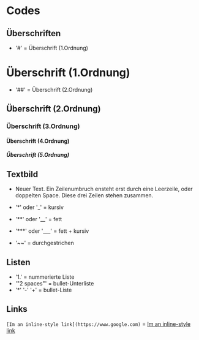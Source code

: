 # Codes
## Überschriften

- '#' = Überschrift (1.Ordnung)
# Überschrift (1.Ordnung)
- '##' = Überschrift (2.Ordnung)
## Überschrift (2.Ordnung)
### Überschrift (3.Ordnung)
#### Überschrift (4.Ordnung)
##### Überschrift (5.Ordnung)

## Textbild
- Neuer Text. Ein Zeilenumbruch ensteht erst durch eine Leerzeile, oder 
doppelten Space. 
Diese drei Zeilen stehen zusammen.

- '*' oder '_' = kursiv
- '**' oder '__' = fett
- '***' oder '___' = fett + kursiv
- '~~' = durchgestrichen
## Listen
- '1.' = nummerierte Liste
- '"2 spaces"' = bullet-Unterliste
- '*' '-' '+' = bullet-Liste
## Links
``` [Im an inline-style link](https://www.google.com) ```
 = [Im an inline-style link](https://www.google.com)  


